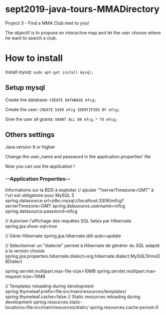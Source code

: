 # sept2019-java-tours-MMADirectory
Project 3 - Find a MMA Club next to you!

The objectif is to propose an interactive map and let the user choose where he want to search a club.

# How to install
Install mysql:
`sudo apt-get install mysql;`

## Setup mysql
Create the database:
`CREATE DATABASE mfcg;`

Create the user:
`CREATE USER mfcg IDENTIFIED BY mfcg;`

Give the user all grants:
`GRANT ALL ON mfcg.* TO mfcg;`

## Others settings
Java version 8 or higher

Change the user_name and password in the application.properties' file

Now you can use the application !


### --Application Properties--

Informations sur la BDD à exploiter
// ajouter "?serverTimezone=GMT" à l'url est obligatoire pour MySQL 5
spring.datasource.url=jdbc:mysql://localhost:3306/mfcg?serverTimezone=GMT
spring.datasource.username=mfcg
spring.datasource.password=mfcg

// Autoriser l'affichage des requêtes SQL faites par Hibernate
spring.jpa.show-sql=true

// Gérer Hibernate
spring.jpa.hibernate.ddl-auto=update

// Sélectionner un "dialecte" permet à Hibernate de générer du SQL adapté à la version choisie
spring.jpa.properties.hibernate.dialect=org.hibernate.dialect.MySQL5InnoDBDialect

spring.servlet.multipart.max-file-size=10MB
spring.servlet.multipart.max-request-size=10MB

// Templates reloading during development
spring.thymeleaf.prefix=file:src/main/resources/templates/
spring.thymeleaf.cache=false
// Static resources reloading during development
spring.resources.static-locations=file:src/main/resources/static/
spring.resources.cache.period=0
